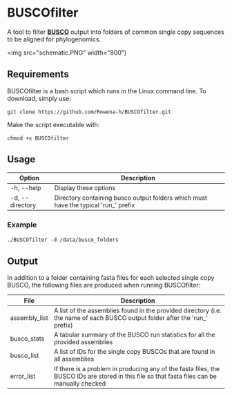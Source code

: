 # BUSCOfilter

A tool to filter [**BUSCO**](https://busco.ezlab.org/) output into folders of common single copy sequences to be aligned for phylogenomics.

<img src="schematic.PNG" width="800")

## Requirements

BUSCOfilter is a bash script which runs in the Linux command line. To download, simply use:

```
git clone https://github.com/Rowena-h/BUSCOfilter.git
```

Make the script executable with:

```
chmod +x BUSCOfilter
```

## Usage

Option | Description
------ | -----------
-h, --help | Display these options
-d, --directory | Directory containing busco output folders which must have the typical 'run_' prefix


### Example

```
./BUSCOfilter -d /data/busco_folders
```

## Output

In addition to a folder containing fasta files for each selected single copy BUSCO, the following files are produced when running BUSCOfilter:

File | Description
------ | -----------
assembly_list | A list of the assemblies found in the provided directory (i.e. the name of each BUSCO output folder after the 'run_' prefix)
busco_stats | A tabular summary of the BUSCO run statistics for all the provided assemblies
busco_list | A list of IDs for the single copy BUSCOs that are found in all assemblies
error_list | If there is a problem in producing any of the fasta files, the BUSCO IDs are stored in this file so that fasta files can be manually checked

